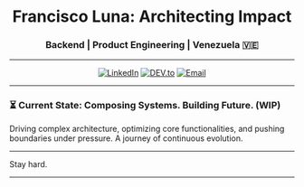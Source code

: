 <h1 align="center">Francisco Luna: Architecting Impact</h1>
<h3 align="center">Backend | Product Engineering | Venezuela 🇻🇪</h3>

---

<p align="center">
  <a href="https://linkedin.com/in/franciscoluna28" target="_blank"><img src="https://img.shields.io/badge/LinkedIn-0A66C2?style=for-the-badge&logo=linkedin&logoColor=white" alt="LinkedIn" /></a>
  <a href="https://dev.to/franciscolunadev82" target="_blank"><img src="https://img.shields.io/badge/DEV.to-0A0A0A?style=for-the-badge&logo=dev.to&logoColor=white" alt="DEV.to" /></a>
  <a href="mailto:franciscolunadev@gmail.com"><img src="https://img.shields.io/badge/Email-D14836?style=for-the-badge&logo=gmail&logoColor=white" alt="Email" /></a>
</p>

---

### ⏳ Current State: Composing Systems. Building Future. (WIP)

Driving complex architecture, optimizing core functionalities, and pushing boundaries under pressure. A journey of continuous evolution.

---

Stay hard. 

---
